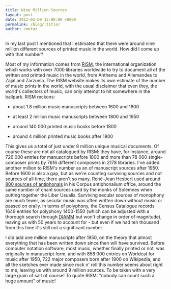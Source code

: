```yaml
---
title: Nine Million Sources
layout: post
date: 2012-02-09 12:00:00 +0000
permalink: /blog/:title/
author: cmotuz
---
```


In my last post I mentioned that I estimated that there were around nine million different sources of printed music in the world. How did I come up with that number?

Most of my information comes from [RISM](http://www.rism.info/), the international organization which works with over 7000 libraries worldwide to try to document all of the written and printed music in the world, from Anthems and Allemandes to Zajal and Zarzuela. The RISM website makes its own estimate of the number of music prints in the world, with the usual disclaimer that even they, the world's collectors of music, can only attempt to hit somewhere in the ballpark. RISM reckons:

- about 1.8 million music manuscripts between 1600 and 1800

- at least 2 million music manuscripts between 1800 and 1950

- around 140 000 printed music books before 1800

- around 4 million printed music books after 1800

This gives us a total of just under 8 million unique musical documents. Of course these are not all catalogued by RISM: they have, for instance, around 726 000 entries for manuscripts before 1800 and more than 78 000 single-composer prints by 7616 different composers in 2178 libraries. I've added another million to RISM's number as an of manuscript sources after 1950. Before 1600 is also a gap, but as we're counting surviving sources and not sources of all time, there aren't so many. René-Jean Hesbert used [around 800 sources of antiphonals](http://www.uni-regensburg.de/Fakultaeten/phil_Fak_I/Musikwissenschaft/cantus/index.htm) in his Corpus antiphonalium office, around the same number of chant sources used by the monks of Solemnes when putting together the Liber Usualis. Surviving secular sources of monophony are much fewer, as secular music was often written down without music or passed on orally. In terms of polyphony, the Census Catalogue records 1649 entries for polyphony 1400-1550 (which can be adjusted with a thorough search through [DIAMM](http://www.diamm.ac.uk/) but won't change in order of magnitude), leaving us with 50 years to account for - but even if we had ten thousand from this time it's still not a significant number.

I did add one million manuscripts after 1950, on the theory that almost everything that has been written down since then will have survived. Before computer notation software, most music, whether finally printed or not, was originally in manuscript form, and with 858 000 entries on Worldcat for music after 1950, 722 major composers born after 1900 on Wikipedia, and all the sketches ever made since rock n' roll this number seems about right to me, leaving us with around 9 million sources. To be taken with a very large grain of salt of course! To quote RISM: "nobody can count such a huge amount" of music!
